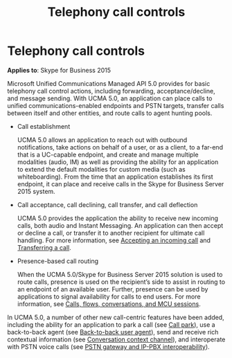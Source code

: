 ﻿---
title: Telephony call controls
description: AN overview of telephony call controls for Skype for Business 2015.
TOCTitle: Telephony call controls
ms:assetid: 692373af-0f58-4dc9-8f60-da4557106ae5
ms:mtpsurl: https://msdn.microsoft.com/library/Dn465956(v=office.16)
ms:contentKeyID: 65239836
ms.date: 07/27/2015
mtps_version: v=office.16
---

# Telephony call controls


**Applies to**: Skype for Business 2015

Microsoft Unified Communications Managed API 5.0 provides for basic telephony call control actions, including forwarding, acceptance/decline, and message sending. With UCMA 5.0, an application can place calls to unified communications-enabled endpoints and PSTN targets, transfer calls between itself and other entities, and route calls to agent hunting pools.

  - Call establishment
    
    UCMA 5.0 allows an application to reach out with outbound notifications, take actions on behalf of a user, or as a client, to a far-end that is a UC-capable endpoint, and create and manage multiple modalities (audio, IM) as well as providing the ability for an application to extend the default modalities for custom media (such as whiteboarding). From the time that an application establishes its first endpoint, it can place and receive calls in the Skype for Business Server 2015 system.

  - Call acceptance, call declining, call transfer, and call deflection
    
    UCMA 5.0 provides the application the ability to receive new incoming calls, both audio and Instant Messaging. An application can then accept or decline a call, or transfer it to another recipient for ultimate call handling. For more information, see [Accepting an incoming call](accepting-an-incoming-call.md) and [Transferring a call](transferring-a-call.md).

  - Presence-based call routing
    
    When the UCMA 5.0/Skype for Business Server 2015 solution is used to route calls, presence is used on the recipient’s side to assist in routing to an endpoint of an available user. Further, presence can be used by applications to signal availability for calls to end users. For more information, see [Calls, flows, conversations, and MCU sessions](calls-flows-conversations-and-mcu-sessions.md).

In UCMA 5.0, a number of other new call-centric features have been added, including the ability for an application to park a call (see [Call park](call-park.md)), use a back-to-back agent (see [Back-to-back user agent](back-to-back-user-agent.md)), send and receive rich contextual information (see [Conversation context channel](conversation-context-channel.md)), and interoperate with PSTN voice calls (see [PSTN gateway and IP-PBX interoperability](pstn-gateway-and-ip-pbx-interoperability.md)).


